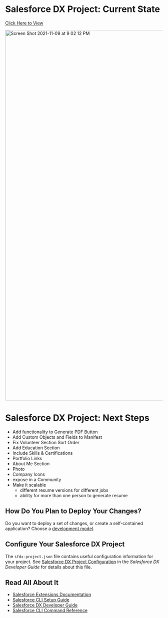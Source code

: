# Salesforce DX Project: Current State

[Click Here to View](https://bethfrenchresume-developer-edition.na163.force.com/)

<img width="1186" alt="Screen Shot 2021-11-09 at 9 02 12 PM" src="https://user-images.githubusercontent.com/49760458/141042077-eadb289f-c734-4667-b144-83d13fe84e65.png">

# Salesforce DX Project: Next Steps
- Add functionality to Generate PDF Button
- Add Custom Objects and Fields to Manifest
- Fix Volunteer Section Sort Order
- Add Education Section
- Include Skills & Certifications
- Portfolio Links
- About Me Section
- Photo
- Company Icons
- expose in a Community
- Make it scalable
  - different resume versions for different jobs
  - ability for more than one person to generate resume

## How Do You Plan to Deploy Your Changes?

Do you want to deploy a set of changes, or create a self-contained application? Choose a [development model](https://developer.salesforce.com/tools/vscode/en/user-guide/development-models).

## Configure Your Salesforce DX Project

The `sfdx-project.json` file contains useful configuration information for your project. See [Salesforce DX Project Configuration](https://developer.salesforce.com/docs/atlas.en-us.sfdx_dev.meta/sfdx_dev/sfdx_dev_ws_config.htm) in the _Salesforce DX Developer Guide_ for details about this file.

## Read All About It

- [Salesforce Extensions Documentation](https://developer.salesforce.com/tools/vscode/)
- [Salesforce CLI Setup Guide](https://developer.salesforce.com/docs/atlas.en-us.sfdx_setup.meta/sfdx_setup/sfdx_setup_intro.htm)
- [Salesforce DX Developer Guide](https://developer.salesforce.com/docs/atlas.en-us.sfdx_dev.meta/sfdx_dev/sfdx_dev_intro.htm)
- [Salesforce CLI Command Reference](https://developer.salesforce.com/docs/atlas.en-us.sfdx_cli_reference.meta/sfdx_cli_reference/cli_reference.htm)
